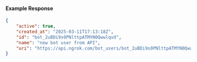 <!-- Code generated for API Clients. DO NOT EDIT. -->

#### Example Response

```json
{
	"active": true,
	"created_at": "2025-03-11T17:13:18Z",
	"id": "bot_2uBDi9s0PNlttpATMYN0Qwwlqvd",
	"name": "new bot user from API",
	"uri": "https://api.ngrok.com/bot_users/bot_2uBDi9s0PNlttpATMYN0Qwwlqvd"
}
```
